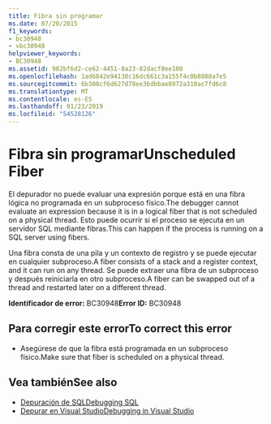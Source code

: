 ```yaml
---
title: Fibra sin programar
ms.date: 07/20/2015
f1_keywords:
- bc30948
- vbc30948
helpviewer_keywords:
- BC30948
ms.assetid: 982bf6d2-ce62-4451-8a23-82dacf8ee100
ms.openlocfilehash: 1ad6842e94138c16dc661c3a155f4c0b8880a7e5
ms.sourcegitcommit: 6b308cf6d627d78ee36dbbae8972a310ac7fd6c8
ms.translationtype: MT
ms.contentlocale: es-ES
ms.lasthandoff: 01/23/2019
ms.locfileid: "54528126"
---
```

# <a name="unscheduled-fiber"></a><span data-ttu-id="2db5c-102">Fibra sin programar</span><span class="sxs-lookup"><span data-stu-id="2db5c-102">Unscheduled Fiber</span></span>
<span data-ttu-id="2db5c-103">El depurador no puede evaluar una expresión porque está en una fibra lógica no programada en un subproceso físico.</span><span class="sxs-lookup"><span data-stu-id="2db5c-103">The debugger cannot evaluate an expression because it is in a logical fiber that is not scheduled on a physical thread.</span></span> <span data-ttu-id="2db5c-104">Esto puede ocurrir si el proceso se ejecuta en un servidor SQL mediante fibras.</span><span class="sxs-lookup"><span data-stu-id="2db5c-104">This can happen if the process is running on a SQL server using fibers.</span></span>  
  
 <span data-ttu-id="2db5c-105">Una fibra consta de una pila y un contexto de registro y se puede ejecutar en cualquier subproceso.</span><span class="sxs-lookup"><span data-stu-id="2db5c-105">A fiber consists of a stack and a register context, and it can run on any thread.</span></span> <span data-ttu-id="2db5c-106">Se puede extraer una fibra de un subproceso y después reiniciarla en otro subproceso.</span><span class="sxs-lookup"><span data-stu-id="2db5c-106">A fiber can be swapped out of a thread and restarted later on a different thread.</span></span>  
  
 <span data-ttu-id="2db5c-107">**Identificador de error:** BC30948</span><span class="sxs-lookup"><span data-stu-id="2db5c-107">**Error ID:** BC30948</span></span>  
  
## <a name="to-correct-this-error"></a><span data-ttu-id="2db5c-108">Para corregir este error</span><span class="sxs-lookup"><span data-stu-id="2db5c-108">To correct this error</span></span>  
  
-   <span data-ttu-id="2db5c-109">Asegúrese de que la fibra está programada en un subproceso físico.</span><span class="sxs-lookup"><span data-stu-id="2db5c-109">Make sure that fiber is scheduled on a physical thread.</span></span>  
  
## <a name="see-also"></a><span data-ttu-id="2db5c-110">Vea también</span><span class="sxs-lookup"><span data-stu-id="2db5c-110">See also</span></span>
- [<span data-ttu-id="2db5c-111">Depuración de SQL</span><span class="sxs-lookup"><span data-stu-id="2db5c-111">Debugging SQL</span></span>](https://msdn.microsoft.com/library/f27c17e6-1d90-49f2-9fc0-d02e6a27f109)
- [<span data-ttu-id="2db5c-112">Depurar en Visual Studio</span><span class="sxs-lookup"><span data-stu-id="2db5c-112">Debugging in Visual Studio</span></span>](/visualstudio/debugger/debugging-in-visual-studio)
